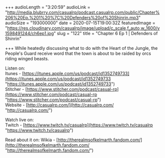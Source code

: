 +++
audioLength = "3:20:59"
audioLink = "http://media.blubrry.com/casualrp/podcast.casualrp.com/public/Chapter%206%20Ep.%201%20%7C%20Defenders%20of%20Shinrin.mp3"
audioSize = "193000000"
date = 2020-07-15T19:00:32Z
featuredImage = "https://res.cloudinary.com/casualrp/image/upload/c_scale,f_auto,w_1600/v1598491244/ch6ep1.jpg"
slug = "122"
title = "Chapter 6 Ep 1 | Defenders of Shinrin"

+++
While heatedly discussing what to do with the Heart of the Jungle, the People's Guard receive word that the town is about to be raided by orcs riding winged beasts. 

Listen on:   
Itunes - [https://itunes.apple.com/us/podcast/id1352749733](https://itunes.apple.com/us/podcast/id1352749733 "https://itunes.apple.com/us/podcast/id1352749733")   
Stitcher - [https://www.stitcher.com/podcast/casual-rp](https://www.stitcher.com/podcast/casual-rp "https://www.stitcher.com/podcast/casual-rp")   
Website - [http://casualrp.com/](http://casualrp.com/ "http://casualrp.com/") 

Watch live on:   
Twitch - [https://www.twitch.tv/casualrp](https://www.twitch.tv/casualrp "https://www.twitch.tv/casualrp") 

Read about it on: Wikia - [http://therealmsofkelmarth.fandom.com/](http://therealmsofkelmarth.fandom.com/ "http://therealmsofkelmarth.fandom.com/")